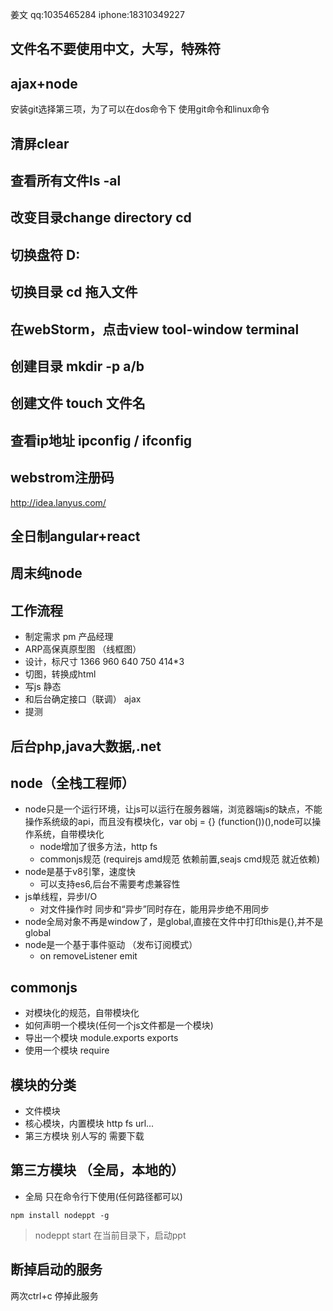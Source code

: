 姜文   qq:1035465284   iphone:18310349227
## 文件名不要使用中文，大写，特殊符
## ajax+node
安装git选择第三项，为了可以在dos命令下 使用git命令和linux命令
## 清屏clear
## 查看所有文件ls -al
## 改变目录change directory cd
## 切换盘符 D:
## 切换目录 cd 拖入文件
## 在webStorm，点击view tool-window terminal
## 创建目录 mkdir -p a/b
## 创建文件 touch 文件名
## 查看ip地址 ipconfig / ifconfig
## webstrom注册码
http://idea.lanyus.com/
## 全日制angular+react
## 周末纯node

## 工作流程
- 制定需求 pm 产品经理
- ARP高保真原型图 （线框图）
- 设计，标尺寸 1366 960  640 750 414*3
- 切图，转换成html
- 写js 静态
- 和后台确定接口（联调） ajax
- 提测

## 后台php,java大数据,.net
## node（全栈工程师）
- node只是一个运行环境，让js可以运行在服务器端，浏览器端js的缺点，不能操作系统级的api，而且没有模块化，var obj = {} (function())(),node可以操作系统，自带模块化
    - node增加了很多方法，http fs
    - commonjs规范   (requirejs amd规范 依赖前置,seajs cmd规范 就近依赖)
- node是基于v8引擎，速度快
    - 可以支持es6,后台不需要考虑兼容性
- js单线程，异步I/O
    - 对文件操作时 同步和“异步”同时存在，能用异步绝不用同步
- node全局对象不再是window了，是global,直接在文件中打印this是{},并不是global
- node是一个基于事件驱动 （发布订阅模式）
    - on removeListener emit


## commonjs 
- 对模块化的规范，自带模块化
- 如何声明一个模块(任何一个js文件都是一个模块)
- 导出一个模块 module.exports  exports
- 使用一个模块 require

## 模块的分类
- 文件模块
- 核心模块，内置模块 http fs url...
- 第三方模块 别人写的 需要下载

## 第三方模块 （全局，本地的）
- 全局 只在命令行下使用(任何路径都可以)
```
npm install nodeppt -g
```

> nodeppt start 在当前目录下，启动ppt

## 断掉启动的服务
两次ctrl+c 停掉此服务
